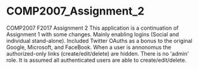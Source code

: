 # COMP2007_Assignment_2
COMP2007 F2017 Assignment 2
This application is a continuation of Assignment 1 with some changes. Mainly enabling logins (Social and individual stand-alone).
Included Twitter OAuths as a bonus to the original Google, Microsoft, and FaceBook. 
When a user is annonomus the authorized-only links (create/edit/delete) are hidden.
There is no 'admin' role. It is assumed all authenticated users are able to create/edit/delete.
